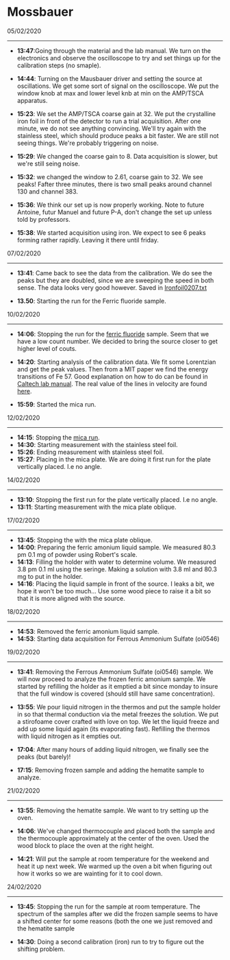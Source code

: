 Mossbauer
=============

05/02/2020
__________
* **13:47**:Going through the material and the lab manual. We turn on the electronics and observe the oscilloscope to try and set things up for the calibration steps (no smaple).

* **14:44**: Turning on the Mausbauer driver and setting the source at oscillations. We get some sort of signal on the oscilloscope. We put the window knob at max and lower level knb at min on the AMP/TSCA apparatus.

* **15:23**: We set the AMP/TSCA coarse gain at 32. We put the crystalline iron foil in front of the detector to run a trial acquisition. After one minute, we do not see anything convincing. We'll try again with the stainless steel, which should produce peaks a bit faster. We are still not seeing things. We're probably triggering on noise.

* **15:29**: We changed the coarse gain to 8. Data acquisition is slower, but we're still seing noise. 

* **15:32**: we changed the window to 2.61, coarse gain to 32. We see peaks! Fafter three minutes, there is two small peaks around channel 130 and channel 383.

* **15:36**: We think our set up is now properly working. Note to future Antoine, futur Manuel and future P-A, don't change the set up unless told by professors.

* **15:38**: We started acquisition using iron. We expect to see 6 peaks forming rather rapidly. Leaving it there until friday. 


07/02/2020
__________

* **13:41**: Came back to see the data from the calibration. We do see the peaks but they are doubled, since we are sweeping the speed in both sense. The data looks very good however. Saved in [Ironfoil0207.txt](https://github.com/antoinebelley/Phys_359/blob/master/Lab2_Mossbauer/Ironfoil0207.txt)


* **13.50**: Starting the run for the Ferric fluoride sample. 


10/02/2020
__________

* **14:06**: Stopping the run for the [ferric fluoride](https://github.com/antoinebelley/Phys_359/blob/master/Lab2_Mossbauer/ferricfluoride.txt) sample. Seem that we have a low count number. We decided to bring the source closer to get higher level of couts.

* **14:20**: Starting analysis of the calibration data. We fit some Lorentzian and get the peak values. Then from a MIT paper we find the energy transitions of Fe 57. Good explanation on how to do can be found in [Caltech lab manual](http://www.sophphx.caltech.edu/Physics_7/Experiment_29.pdf). The real value of the lines in velocity are found [here](https://aip.scitation.org/doi/pdf/10.1063/1.1659777?class=pdf).

* **15:59**: Started the mica run.



12/02/2020
__________

* **14:15**: Stopping the [mica run](https://github.com/antoinebelley/Phys_359/blob/master/Lab2_Mossbauer/mica0212.txt).
* **14:30**: Starting measurement with the stainless steel foil.
* **15:26**: Ending measurement with stainless steel foil.
* **15:27**: Placing in the mica plate. We are doing it first run for the plate vertically placed. I.e no angle.

14/02/2020
__________

* **13:10**: Stopping the  first run for the plate vertically placed. I.e no angle.
* **13:11**: Starting measurement with the mica plate oblique.


17/02/2020
__________

* **13:45**: Stopping the with the mica plate oblique.
* **14:00**: Preparing the ferric amonium liquid sample. We measured 80.3 pm 0.1 mg of powder using Robert's scale. 
* **14:13**: Filling the holder with water to determine volume. We measured 3.8 pm 0.1 ml using the seringe. Making a solution with 3.8 ml and 80.3 mg to put in the holder.
* **14:16**: Placing the liquid sample in front of the source. I leaks a bit, we hope it won't be too much... Use some wood piece to raise it a bit so that it is more aligned with the source.

18/02/2020
__________

* **14:53**: Removed the ferric amonium liquid sample.
* **14:53**: Starting data acquisition for Ferrous Ammonium Sulfate (oi0546)

19/02/2020
__________
* **13:41**: Removing the Ferrous Ammonium Sulfate (oi0546) sample. We will now proceed to analyze the frozen ferric amonium sample. We started by refilling the holder as it emptied a bit since monday to insure that the full window is covered (should still have same concentration).

* **13:55**: We pour liquid nitrogen in the thermos and put the sample holder in so that thermal conduction via the metal freezes the solution. We put a stirofoame cover crafted with love on top. We let the liquid freeze and add up some liquid again (its evaporating fast). Refilling the thermos with liquid nitrogen as it empties out.

* **17:04**: After many hours of adding liquid nitrogen, we finally see the peaks (but barely)!

* **17:15**: Removing frozen sample and adding the hematite sample to analyze.


21/02/2020
__________

* **13:55**: Removing the hematite sample. We want to try setting up the oven.

* **14:06**: We've changed thermocouple and placed both the sample and the thermocouple approximately at the center of the oven. Used the wood block to place the oven at the right height.

* **14:21**: Will put the sample at room temperature for the weekend and heat it up next week. We warmed up the oven a bit when figuring out how it works so we are wainting for it to cool down.

24/02/2020
__________

* **13:45**: Stopping the run for the sample at room temperature. The spectrum of the samples after we did the frozen sample seems to have a shifted center for some reasons (both the one we just removed and the hematite sample

* **14:30**: Doing a second calibration (iron) run to try to figure out the shifting problem.





